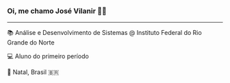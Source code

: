 ### Oi, me chamo José Vilanir ✌🏽
---

:books: Análise e Desenvolvimento de Sistemas @ Instituto Federal do Rio Grande do Norte  

:computer: Aluno do primeiro período

:round_pushpin: Natal, Brasil :brazil:

